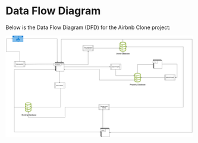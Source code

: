 # Data Flow Diagram

Below is the Data Flow Diagram (DFD) for the Airbnb Clone project:

![Data Flow Diagram](./data-flow.png)
